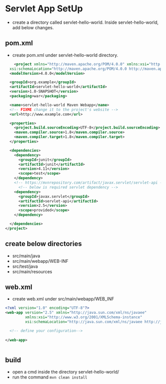 # Servlet App SetUp

* create a directory called servlet-hello-world. Inside servlet-hello-world, add below changes.
## pom.xml
* create pom.xml under servlet-hello-world directory.
```xml
    <project xmlns="http://maven.apache.org/POM/4.0.0" xmlns:xsi="http://www.w3.org/2001/XMLSchema-instance"
  xsi:schemaLocation="http://maven.apache.org/POM/4.0.0 http://maven.apache.org/xsd/maven-4.0.0.xsd">
  <modelVersion>4.0.0</modelVersion>

  <groupId>org.example</groupId>
  <artifactId>servlet-hello-world</artifactId>
  <version>1.0-SNAPSHOT</version>
  <packaging>war</packaging>

  <name>servlet-hello-world Maven Webapp</name>
  <!-- FIXME change it to the project's website -->
  <url>http://www.example.com</url>

  <properties>
    <project.build.sourceEncoding>UTF-8</project.build.sourceEncoding>
    <maven.compiler.source>1.8</maven.compiler.source>
    <maven.compiler.target>1.8</maven.compiler.target>
  </properties>

  <dependencies>
    <dependency>
      <groupId>junit</groupId>
      <artifactId>junit</artifactId>
      <version>4.11</version>
      <scope>test</scope>
    </dependency>
    <!-- https://mvnrepository.com/artifact/javax.servlet/servlet-api -->
      <!-- below is required servlet dependency -->
    <dependency>
      <groupId>javax.servlet</groupId>
      <artifactId>servlet-api</artifactId>
      <version>2.5</version>
      <scope>provided</scope>
    </dependency>

  </dependencies>
</project>
```



## create below directories
* src/main/java
* src/main/webapp/WEB-INF
* src/test/java
* src/main/resources

## web.xml
* create web.xml under src/main/webapp/WEB_INF
```xml
<?xml version="1.0" encoding="UTF-8"?>
<web-app version="2.5" xmlns="http://java.sun.com/xml/ns/javaee"
         xmlns:xsi="http://www.w3.org/2001/XMLSchema-instance"
         xsi:schemaLocation="http://java.sun.com/xml/ns/javaee http://java.sun.com/xml/ns/javaee/web-app_2_5.xsd">

  <!-- define your configuration-->
  
</web-app>
  
```

## build
* open a cmd inside the directory servlet-hello-world/
* run the command `mvn clean install`
